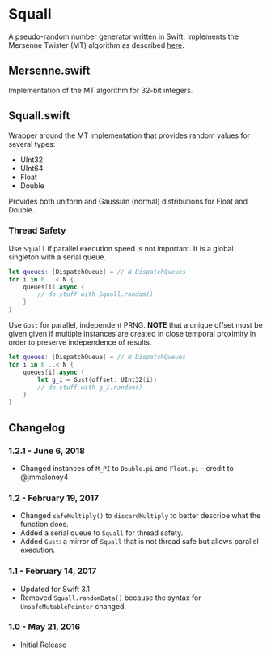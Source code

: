 # Squall

A pseudo-random number generator written in Swift. Implements the Mersenne Twister (MT) algorithm as described [here](https://en.wikipedia.org/wiki/Mersenne_Twister).

## Mersenne.swift

Implementation of the MT algorithm for 32-bit integers.

## Squall.swift

Wrapper around the MT implementation that provides random values for several types:

- UInt32
- UInt64
- Float
- Double

Provides both uniform and Gaussian (normal) distributions for Float and Double.

### Thread Safety

Use `Squall` if parallel execution speed is not important. It is a global singleton with a serial queue.

```swift
let queues: [DispatchQueue] = // N DispatchQueues
for i in 0 ..< N {
	queues[i].async {
		// do stuff with Squall.random()
	}
}
```

Use `Gust` for parallel, independent PRNG. **NOTE** that a unique offset must be given given if multiple instances are created in close temporal proximity in order to preserve independence of results.

```swift
let queues: [DispatchQueue] = // N DispatchQueues
for i in 0 ..< N {
	queues[i].async {
		let g_i = Gust(offset: UInt32(i))
		// do stuff with g_i.random()
	}
}
```

## Changelog

### 1.2.1 - June 6, 2018

- Changed instances of `M_PI` to `Double.pi` and `Float.pi` - credit to @jmmaloney4

### 1.2 - February 19, 2017

- Changed `safeMultiply()` to `discardMultiply` to better describe what the function does.
- Added a serial queue to `Squall` for thread safety.
- Added `Gust`: a mirror of `Squall` that is not thread safe but allows parallel execution.

### 1.1 - February 14, 2017

- Updated for Swift 3.1
- Removed `Squall.randomData()` because the syntax for `UnsafeMutablePointer` changed.

### 1.0 - May 21, 2016

- Initial Release
